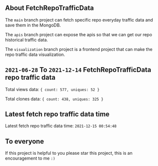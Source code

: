## About FetchRepoTrafficData

The `main` branch project can fetch specific repo everyday traffic data and save them in the MongoDB.

The `apis` branch project can expose the apis so that we can get our repo historical traffic data.

The `visualization` branch project is a frontend project that can make the repo traffic data visualization.

## `2021-06-28` To `2021-12-14` FetchRepoTrafficData repo traffic data

Total views data: `{ count: 577, uniques: 52 }`

Total clones data: `{ count: 438, uniques: 325 }`

## Latest fetch repo traffic data time

Latest fetch repo traffic data time: `2021-12-15 00:54:48`

## To everyone

If this project is helpful to you please star this project, this is an encouragement to me `:)`



